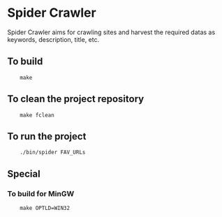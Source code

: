 # Spider Crawler

Spider Crawler aims for crawling sites and harvest the required datas as keywords, description, title, etc.

## To build
```
    make
```
## To clean the project repository
```
    make fclean
```
## To run the project
```
    ./bin/spider FAV_URLs
```
## Special
### To build for MinGW
```
	make OPTLD=WIN32
```